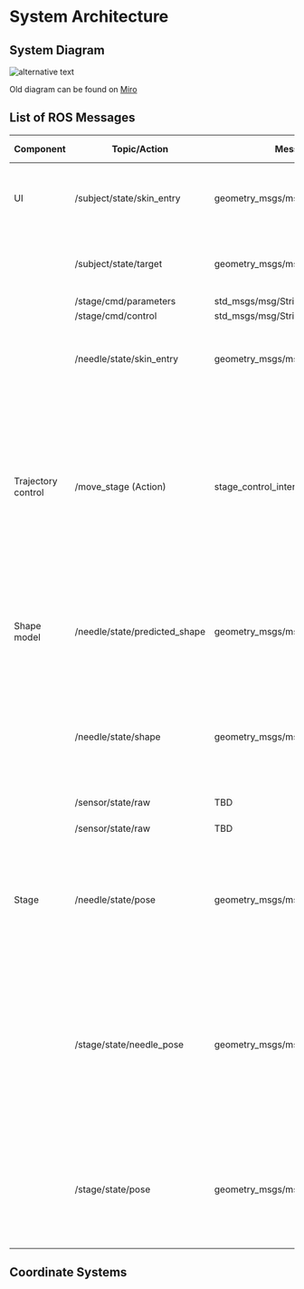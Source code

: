 System Architecture
===================

System Diagram
--------------

![alternative text](http://www.plantuml.com/plantuml/proxy?cache=no&src=https://raw.github.com/SmartNeedle/SystemIntegration/main/Documents/system_diagram.txt)

Old diagram can be found on [Miro](https://miro.com/welcomeonboard/MEpValZOZnhVNVEzejczRWxhb0hpWUJZbVVZQThjS1Qxa0llTnRRdUVpM0ZudG5nc2ROakY0ZzFqemxSRjdQN3wzMDc0NDU3MzQ5OTI1NjQwNzA3?invite_link_id=26421202184)


List of ROS Messages
--------------------

|Component   |Topic/Action                 |Message  Type              |Description                                                                                                                                                                    |Coordinate Frame|
|------------|-----------------------------|---------------------------|-------------------------------------------------------------------------------------------------------------------------------------------------------------------------------|----------------|
|UI          |/subject/state/skin_entry    |geometry_msgs/msg/Point    |The needle entry point on the skin; measured by intraoperative images.                                                                                                         |Stage           |
|            |/subject/state/target        |geometry_msgs/msg/Point    |The target point in the subject; defined on intraoperative images.                                                                                                             |Stage           |
|            |/stage/cmd/parameters        |std_msgs/msg/String        |TBD                                                                                                                                                                            |                |
|            |/stage/cmd/control           |std_msgs/msg/String        |TBD                                                                                                                                                                            |                |
|            |/needle/state/skin_entry     |geometry_msgs/msg/Point    |The needle entry point on the skin in the needle coordinate frame                                                                                                              |Needle          |
|Trajectory control|/move_stage (Action)   |stage_control_interfaces/action/MoveStage     |The desired stage pose in the stage coordinate frame. In this implementation, the pose is defined only by x- and z- translations, while y-translation (insertion depth) and rotations are zero.      |Stage           |
|Shape model |/needle/state/predicted_shape|geometry_msgs/msg/PoseArray|The predicted needle shape as an array of positions and directions (i.e., poses) of needle sections (5-mm increment).                                                          |Needle          |
|            |/needle/state/shape          |geometry_msgs/msg/PoseArray|The estimated needle shape as an array of positions and directions (i.e., poses) of needle sections (5-mm increment).                                                          |Needle          |
|            |/sensor/state/raw            |TBD                        |Raw FBG sensor data                                                                                                                                                            |N/A             |
|            |/sensor/state/raw            |TBD                        |Processed FBG sensor data                                                                                                                                                      |N/A             |
|Stage       |/needle/state/pose           |geometry_msgs/msg/PoseStamped     |The needle pose. In this implementation, the pose is defined only by the needle insertion length (z) and the rotation about the z-axis.                                        |Stage          |
|            |/stage/state/needle_pose     |geometry_msgs/msg/PoseStamped     |The needle pose in the stage coordinate frame. In this implementation, the pose is defined by the needle guide position (x and z), needle insertion length (y) and the rotation about the y-axis.          |Stage           |
|            |/stage/state/pose            |geometry_msgs/msg/Pose     |The pose of the stage. In this implementation, the pose is defined only by x- and y- translations. (z-translation and rotations are zero).                                     |Stage           |


Coordinate Systems
------------------


